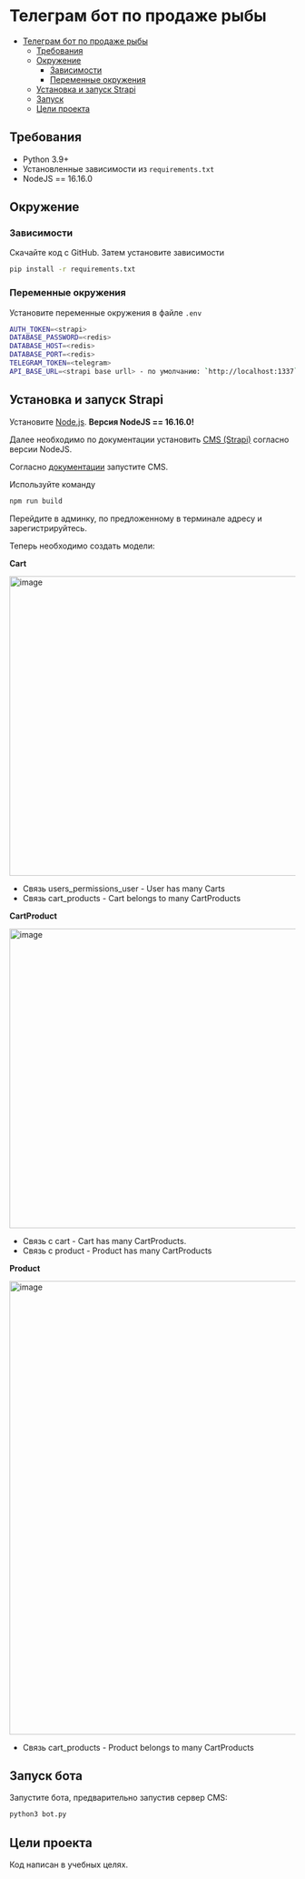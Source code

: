 # Телеграм бот по продаже рыбы

<!-- TOC -->

* [Телеграм бот по продаже рыбы](#телеграм-бот-по-продаже-рыбы)
    * [Требования](#требования)
    * [Окружение](#окружение)
        * [Зависимости](#зависимости)
        * [Переменные окружения](#переменные-окружения)
    * [Установка и запуск Strapi](#установка-и-запуск-strapi)
    * [Запуск](#запуск)
    * [Цели проекта](#цели-проекта)

<!-- TOC -->

## Требования

- Python 3.9+
- Установленные зависимости из `requirements.txt`
- NodeJS == 16.16.0

## Окружение

### Зависимости

Скачайте код с GitHub. Затем установите зависимости

```sh
pip install -r requirements.txt
```

### Переменные окружения

Установите переменные окружения в файле `.env`

```bash
AUTH_TOKEN=<strapi>
DATABASE_PASSWORD=<redis>
DATABASE_HOST=<redis>
DATABASE_PORT=<redis>
TELEGRAM_TOKEN=<telegram>
API_BASE_URL=<strapi base urll> - по умолчанию: `http://localhost:1337`
```

## Установка и запуск Strapi

Установите [Node.js](https://nodejs.org/en/). **Версия NodeJS == 16.16.0!**

Далее необходимо по документации
установить [CMS (Strapi)](https://github.com/strapi/strapi?tab=readme-ov-file#-installation) согласно версии NodeJS.

Согласно [документации](https://docs.strapi.io/cms/installation/cli) запустите CMS.

Используйте команду

```bash
npm run build  
```

Перейдите в админку, по предложенному в терминале адресу и зарегистрируйтесь.

Теперь необходимо создать модели:

**Cart**

<img width="1191" height="527" alt="image" src="https://github.com/user-attachments/assets/fd40122e-ab35-4fca-b183-3cea380bef56" />

* Связь users_permissions_user - User has many Carts
* Связь cart_products - Cart belongs to many CartProducts

**CartProduct**

<img width="831" height="527" alt="image" src="https://github.com/user-attachments/assets/6093d013-3ca7-4822-95bf-91c77ee4eb39" />

* Связь с cart - Cart has many CartProducts.
* Связь с product - Product has many CartProducts

**Product**

<img width="948" height="798" alt="image" src="https://github.com/user-attachments/assets/8c1d5f50-d814-485c-b5b1-a69bec977eae" />

* Связь cart_products - Product belongs to many CartProducts

## Запуск бота

Запустите бота, предварительно запустив сервер CMS:

```sh
python3 bot.py
```

## Цели проекта

Код написан в учебных целях.

